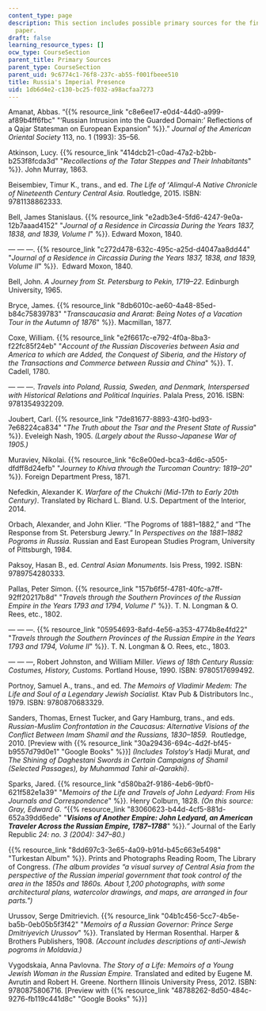 ```yaml
---
content_type: page
description: This section includes possible primary sources for the final research
  paper.
draft: false
learning_resource_types: []
ocw_type: CourseSection
parent_title: Primary Sources
parent_type: CourseSection
parent_uid: 9c6774c1-76f8-237c-ab55-f001fbeee510
title: Russia's Imperial Presence
uid: 1db6d4e2-c130-bc25-f032-a98acfaa7273
---
```

Amanat, Abbas. “{{% resource_link "c8e6ee17-e0d4-44d0-a999-af89b4ff6fbc" "‘Russian Intrusion into the Guarded Domain:’ Reflections of a Qajar Statesman on European Expansion" %}}.” *Journal of the American Oriental Society* 113, no. 1 (1993): 35–56.

Atkinson, Lucy. {{% resource_link "414dcb21-c0ad-47a2-b2bb-b253f8fcda3d" "*Recollections of the Tatar Steppes and Their Inhabitants*" %}}. John Murray, 1863. 

Beisembiev, Timur K., trans., and ed. *The Life of ʻAlimqul-A Native Chronicle of Nineteenth Century Central Asia.* Routledge, 2015. ISBN: 9781138862333. 

Bell, James Stanislaus. {{% resource_link "e2adb3e4-5fd6-4247-9e0a-12b7aaad4152" "*Journal of a Residence in Circassia During the Years 1837, 1838, and 1839, Volume I*" %}}. Edward Moxon, 1840.

— — —. {{% resource_link "c272d478-632c-495c-a25d-d4047aa8dd44" "*Journal of a Residence in Circassia During the Years 1837, 1838, and 1839, Volume II*" %}}.  Edward Moxon, 1840.

Bell, John. *A Journey from St. Petersburg to Pekin, 1719–22*. Edinburgh University, 1965. 

Bryce, James. {{% resource_link "8db6010c-ae60-4a48-85ed-b84c75839783" "*Transcaucasia and Ararat: Being Notes of a Vacation Tour in the Autumn of 1876*" %}}. Macmillan, 1877.

Coxe, William. {{% resource_link "e2f6617c-e792-4f0a-8ba3-f22fc85f24eb" "*Account of the Russian Discoveries between Asia and America to which are Added, the Conquest of Siberia, and the History of the Transactions and Commerce between Russia and China*" %}}. T. Cadell, 1780. 

— — —. *Travels into Poland, Russia, Sweden, and Denmark, Interspersed with Historical Relations and Political Inquiries*. Palala Press, 2016. ISBN: 9781354932209.

Joubert, Carl. {{% resource_link "7de81677-8893-43f0-bd93-7e68224ca834" "*The Truth about the Tsar and the Present State of Russia*" %}}. Eveleigh Nash, 1905. *(Largely about the Russo-Japanese War of 1905.)*

Muraviev, Nikolai. {{% resource_link "6c8e00ed-bca3-4d6c-a505-dfdff8d24efb" "*Journey to Khiva through the Turcoman Country: 1819–20*" %}}*.* Foreign Department Press, 1871.

Nefedkin, Alexander K. *Warfare of the Chukchi (Mid-17th to Early 20th Century)*. Translated by Richard L. Bland. U.S. Department of the Interior, 2014.

Orbach, Alexander, and John Klier. “The Pogroms of 1881–1882,” and “The Response from St. Petersburg Jewry.” In *Perspectives on the 1881–1882 Pogroms in Russia*. Russian and East European Studies Program, University of Pittsburgh, 1984.

Paksoy, Hasan B., ed. *Central Asian Monuments*. Isis Press, 1992. ISBN: 9789754280333. 

Pallas, Peter Simon. {{% resource_link "157b6f5f-4781-40fc-a7ff-92ff20217b8d" "*Travels through the Southern Provinces of the Russian Empire in the Years 1793 and 1794*, *Volume I*" %}}. T. N. Longman & O. Rees, etc., 1802.

— — —. {{% resource_link "05954693-8afd-4e56-a353-4774b8e4fd22" "*Travels through the Southern Provinces of the Russian Empire in the Years 1793 and 1794, Volume II*" %}}. T. N. Longman & O. Rees, etc., 1803.

— — —, Robert Johnston, and William Miller. *Views of 18th Century Russia: Costumes, History, Customs.* Portland House, 1990. ISBN: 9780517699492. 

Portnoy, Samuel A., trans., and ed. *The Memoirs of Vladimir Medem: The Life and Soul of a Legendary Jewish Socialist.* Ktav Pub & Distributors Inc., 1979. ISBN: 9780870683329. 

Sanders, Thomas, Ernest Tucker, and Gary Hamburg, trans., and eds. *Russian-Muslim Confrontation in the Caucasus: Alternative Visions of the Conflict Between Imam Shamil and the Russians, 1830–1859.*  Routledge, 2010. \[Preview with {{% resource_link "30a29436-694c-4d2f-bf45-b9557d79d0e1" "Google Books" %}}\] *(Includes Tolstoy’s* Hadji Murat, *and The Shining of Daghestani Swords in Certain Campaigns of Shamil (Selected Passages), by Muhammad Tahir al-Qarakhi)*.

Sparks, Jared. {{% resource_link "d580ba2f-9186-4eb6-9bf0-621f582e1a39" "*Memoirs of the Life and Travels of John Ledyard: From His Journals and Correspondence*" %}}*.* Henry Colburn, 1828. *(On this source: Gray, Edward G. “*{{% resource_link "83060623-b44d-4cf5-881d-652a39dd6ede" "***Visions of Another Empire: John Ledyard, an American Traveler Across the Russian Empire, 1787–1788***" %}}*.”* Journal of the Early Republic *24: no. 3 (2004): 347–80.)*

{{% resource_link "8dd697c3-3e65-4a09-b91d-b45c663e5498" "Turkestan Album" %}}. Prints and Photographs Reading Room, The Library of Congress. *(The album provides “a visual survey of Central Asia from the perspective of the Russian imperial government that took control of the area in the 1850s and 1860s. About 1,200 photographs, with some architectural plans, watercolor drawings, and maps, are arranged in four parts.")*

Urussov, Serge Dmitrievich. {{% resource_link "04b1c456-5cc7-4b5e-ba5b-0eb05b5f3f42" "*Memoirs of a Russian Governor: Prince Serge Dmitriyevich Urussov*" %}}*.* Translated by Herman Rosenthal. Harper & Brothers Publishers, 1908. *(Account includes descriptions of anti-Jewish pogroms in Moldavia.)*

Vygodskaia, Anna Pavlovna. *The Story of a Life: Memoirs of a Young Jewish Woman in the Russian Empire.* Translated and edited by Eugene M. Avrutin and Robert H. Greene. Northern Illinois University Press, 2012. ISBN: 9780875806716. \[Preview with {{% resource_link "48788262-8d50-484c-9276-fb119c441d8c" "Google Books" %}}\]